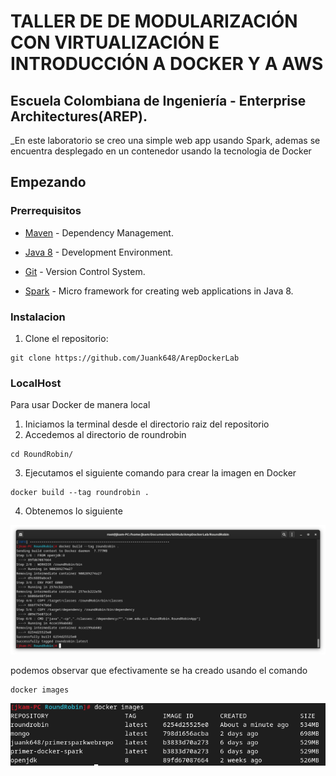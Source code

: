 # TALLER DE DE MODULARIZACIÓN CON VIRTUALIZACIÓN E INTRODUCCIÓN A DOCKER Y A AWS

## Escuela Colombiana de Ingeniería - Enterprise Architectures(AREP).

_En este laboratorio se creo una simple web app usando Spark, ademas se encuentra desplegado en un contenedor usando la tecnologia de Docker

## Empezando

### Prerrequisitos

- [Maven](https://maven.apache.org/) - Dependency Management.

- [Java 8](https://www.oracle.com/co/java/technologies/javase/javase-jdk8-downloads.html) -  Development Environment.

- [Git](https://git-scm.com/) - Version Control System.

- [Spark](http://sparkjava.com/) - Micro framework for creating web applications in Java 8.

### Instalacion
1. Clone el repositorio:

```
git clone https://github.com/Juank648/ArepDockerLab
```

### LocalHost
Para usar Docker de manera local

1. Iniciamos la terminal desde el directorio raiz del repositorio
2. Accedemos al directorio de roundrobin

```
cd RoundRobin/ 
```
3. Ejecutamos el siguiente comando para crear la imagen en Docker

```
docker build --tag roundrobin .
```

4. Obtenemos lo siguiente

![img 1](Images/1.png)

podemos observar que efectivamente se ha creado usando el comando
```
docker images
```
![img 1](Images/2.png)




